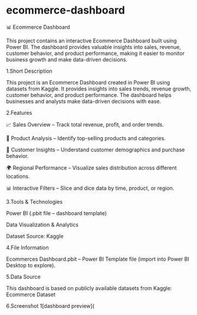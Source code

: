 # ecommerce-dashboard
📊 Ecommerce Dashboard

This project contains an interactive Ecommerce Dashboard built using Power BI. The dashboard provides valuable insights into sales, revenue, customer behavior, and product performance, making it easier to monitor business growth and make data-driven decisions.

1.Short Description

This project is an Ecommerce Dashboard created in Power BI using datasets from Kaggle. It provides insights into sales trends, revenue growth, customer behavior, and product performance. The dashboard helps businesses and analysts make data-driven decisions with ease.

2.Features

📈 Sales Overview – Track total revenue, profit, and order trends.

🛒 Product Analysis – Identify top-selling products and categories.
 
👥 Customer Insights – Understand customer demographics and purchase behavior.

🌍 Regional Performance – Visualize sales distribution across different locations.

📊 Interactive Filters – Slice and dice data by time, product, or region.


3.Tools & Technologies

Power BI (.pbit file – dashboard template)

Data Visualization & Analytics

Dataset Source: Kaggle

4.File Information

Ecommerces Dashboard.pbit – Power BI Template file (import into Power BI Desktop to explore).

5.Data Source

This dashboard is based on publicly available datasets from Kaggle:
Ecommerce Dataset

6.Screenshot
1[dashboard preview](
